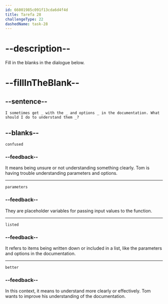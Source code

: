 ```yaml
---
id: 66001985c091f13cda6d4f4d
title: Tarefa 28
challengeType: 22
dashedName: task-28
---
```


<!--
AUDIO REFERENCE:
Tom: I sometimes get confused with the parameters and options listed in the documentation. What should I do to understand them better?
-->

# --description--

Fill in the blanks in the dialogue below.

# --fillInTheBlank--

## --sentence--

`I sometimes get _ with the _ and options _ in the documentation. What should I do to understand them _?`

## --blanks--

`confused`

### --feedback--

It means being unsure or not understanding something clearly. Tom is having trouble understanding parameters and options.

---

`parameters`

### --feedback--

They are placeholder variables for passing input values to the function.

---

`listed`

### --feedback--

It refers to items being written down or included in a list, like the parameters and options in the documentation.

---

`better`

### --feedback--

In this context, it means to understand more clearly or effectively. Tom wants to improve his understanding of the documentation.
